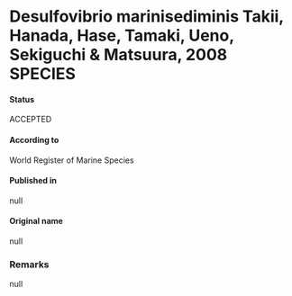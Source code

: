 # Desulfovibrio marinisediminis Takii, Hanada, Hase, Tamaki, Ueno, Sekiguchi & Matsuura, 2008 SPECIES

#### Status
ACCEPTED

#### According to
World Register of Marine Species

#### Published in
null

#### Original name
null

### Remarks
null